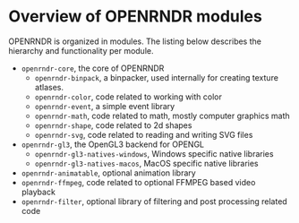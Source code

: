 # Overview of OPENRNDR modules

OPENRNDR is organized in modules. The listing below describes the hierarchy and functionality per module.

 - `openrndr-core`, the core of OPENRNDR
   - `openrndr-binpack`, a binpacker, used internally for creating texture atlases.
   - `openrndr-color`, code related to working with color
   - `openrndr-event`, a simple event library
   - `openrndr-math`, code related to math, mostly computer graphics math
   - `openrndr-shape`, code related to 2d shapes
   - `openrndr-svg`, code related to reading and writing SVG files
 - `openrndr-gl3`, the OpenGL3 backend for OPENGL
   - `openrndr-gl3-natives-windows`, Windows specific native libraries
   - `openrndr-gl3-natives-macos`, MacOS specific native libraries
 - `openrndr-animatable`, optional animation library
 - `openrndr-ffmpeg`, code related to optional FFMPEG based video playback
 - `openrndr-filter`, optional library of filtering and post processing related code